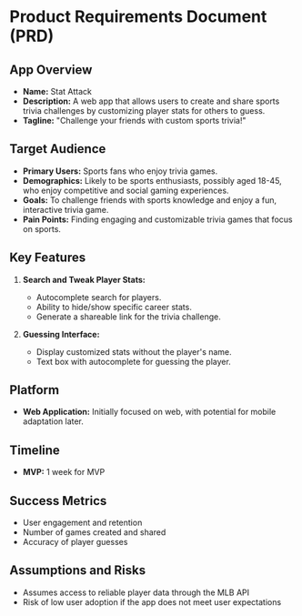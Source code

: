 # Product Requirements Document (PRD)

## App Overview
- **Name:** Stat Attack
- **Description:** A web app that allows users to create and share sports trivia challenges by customizing player stats for others to guess.
- **Tagline:** "Challenge your friends with custom sports trivia!"

## Target Audience
- **Primary Users:** Sports fans who enjoy trivia games.
- **Demographics:** Likely to be sports enthusiasts, possibly aged 18-45, who enjoy competitive and social gaming experiences.
- **Goals:** To challenge friends with sports knowledge and enjoy a fun, interactive trivia game.
- **Pain Points:** Finding engaging and customizable trivia games that focus on sports.

## Key Features
1. **Search and Tweak Player Stats:**
   - Autocomplete search for players.
   - Ability to hide/show specific career stats.
   - Generate a shareable link for the trivia challenge.

2. **Guessing Interface:**
   - Display customized stats without the player's name.
   - Text box with autocomplete for guessing the player.

## Platform
- **Web Application:** Initially focused on web, with potential for mobile adaptation later.

## Timeline
- **MVP:** 1 week for MVP

## Success Metrics
- User engagement and retention
- Number of games created and shared
- Accuracy of player guesses

## Assumptions and Risks
- Assumes access to reliable player data through the MLB API
- Risk of low user adoption if the app does not meet user expectations 